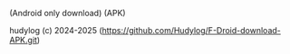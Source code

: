 (Android only download) (APK)

hudylog (c) 2024-2025 (https://github.com/Hudylog/F-Droid-download-APK.git)
